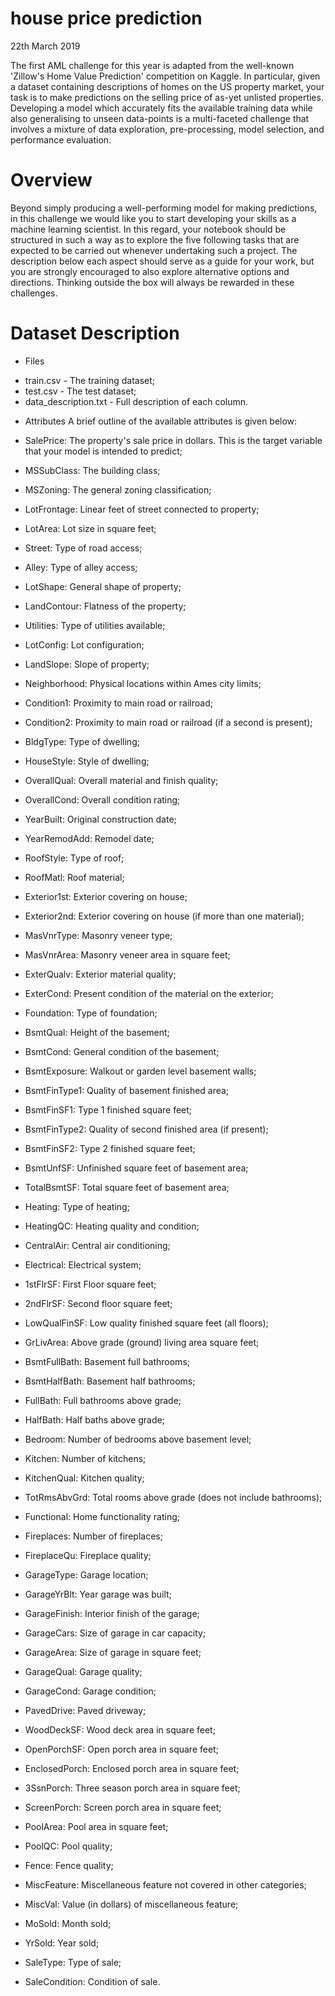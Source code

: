 # house price prediction

22th March 2019

The first AML challenge for this year is adapted from the well-known 'Zillow's Home Value Prediction' competition on Kaggle. In particular, given a dataset containing descriptions of homes on the US property market, your task is to make predictions on the selling price of as-yet unlisted properties. Developing a model which accurately fits the available training data while also generalising to unseen data-points is a multi-faceted challenge that involves a mixture of data exploration, pre-processing, model selection, and performance evaluation.

# Overview

Beyond simply producing a well-performing model for making predictions, in this challenge we would like you to start developing your skills as a machine learning scientist. In this regard, your notebook should be structured in such a way as to explore the five following tasks that are expected to be carried out whenever undertaking such a project. The description below each aspect should serve as a guide for your work, but you are strongly encouraged to also explore alternative options and directions. Thinking outside the box will always be rewarded in these challenges.

# Dataset Description
* Files
- train.csv - The training dataset;
- test.csv - The test dataset;
- data_description.txt - Full description of each column.
* Attributes
A brief outline of the available attributes is given below:

* SalePrice: The property's sale price in dollars. This is the target variable that your model is intended to predict;
* MSSubClass: The building class;
* MSZoning: The general zoning classification;
* LotFrontage: Linear feet of street connected to property;
* LotArea: Lot size in square feet;
* Street: Type of road access;
* Alley: Type of alley access;
* LotShape: General shape of property;
* LandContour: Flatness of the property;
* Utilities: Type of utilities available;
* LotConfig: Lot configuration;
* LandSlope: Slope of property;
* Neighborhood: Physical locations within Ames city limits;
* Condition1: Proximity to main road or railroad;
* Condition2: Proximity to main road or railroad (if a second is present);
* BldgType: Type of dwelling;
* HouseStyle: Style of dwelling;
* OverallQual: Overall material and finish quality;
* OverallCond: Overall condition rating;
* YearBuilt: Original construction date;
* YearRemodAdd: Remodel date;
* RoofStyle: Type of roof;
* RoofMatl: Roof material;
* Exterior1st: Exterior covering on house;
* Exterior2nd: Exterior covering on house (if more than one material);
* MasVnrType: Masonry veneer type;
* MasVnrArea: Masonry veneer area in square feet;
* ExterQualv: Exterior material quality;
* ExterCond: Present condition of the material on the exterior;
* Foundation: Type of foundation;
* BsmtQual: Height of the basement;
* BsmtCond: General condition of the basement;
* BsmtExposure: Walkout or garden level basement walls;
* BsmtFinType1: Quality of basement finished area;
* BsmtFinSF1: Type 1 finished square feet;
* BsmtFinType2: Quality of second finished area (if present);
* BsmtFinSF2: Type 2 finished square feet;
* BsmtUnfSF: Unfinished square feet of basement area;
* TotalBsmtSF: Total square feet of basement area;
* Heating: Type of heating;
* HeatingQC: Heating quality and condition;
* CentralAir: Central air conditioning;
* Electrical: Electrical system;
* 1stFlrSF: First Floor square feet;
* 2ndFlrSF: Second floor square feet;
* LowQualFinSF: Low quality finished square feet (all floors);
* GrLivArea: Above grade (ground) living area square feet;
* BsmtFullBath: Basement full bathrooms;
* BsmtHalfBath: Basement half bathrooms;
* FullBath: Full bathrooms above grade;
* HalfBath: Half baths above grade;
* Bedroom: Number of bedrooms above basement level;
* Kitchen: Number of kitchens;
* KitchenQual: Kitchen quality;
* TotRmsAbvGrd: Total rooms above grade (does not include bathrooms);
* Functional: Home functionality rating;
* Fireplaces: Number of fireplaces;
* FireplaceQu: Fireplace quality;
* GarageType: Garage location;
* GarageYrBlt: Year garage was built;
* GarageFinish: Interior finish of the garage;
* GarageCars: Size of garage in car capacity;
* GarageArea: Size of garage in square feet;
* GarageQual: Garage quality;
* GarageCond: Garage condition;
* PavedDrive: Paved driveway;
* WoodDeckSF: Wood deck area in square feet;
* OpenPorchSF: Open porch area in square feet;
* EnclosedPorch: Enclosed porch area in square feet;
* 3SsnPorch: Three season porch area in square feet;
* ScreenPorch: Screen porch area in square feet;
* PoolArea: Pool area in square feet;
* PoolQC: Pool quality;
* Fence: Fence quality;
* MiscFeature: Miscellaneous feature not covered in other categories;
* MiscVal: Value (in dollars) of miscellaneous feature;
* MoSold: Month sold;
* YrSold: Year sold;
* SaleType: Type of sale;
* SaleCondition: Condition of sale.
